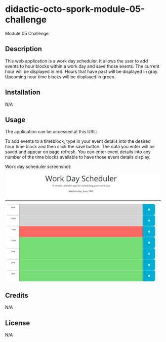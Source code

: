# didactic-octo-spork-module-05-challenge
Module 05 Challenge

## Description

This web application is a work day scheduler.  It allows the user to add events to hour blocks within a work day and save those events.  The current hour will be displayed in red.  Hours that have past will be displayed in gray.  Upcoming hour time blocks will be displayed in green.

## Installation

N/A

## Usage

The application can be accessed at this URL: 

To add events to a timeblock, type in your event details into the desired hour time block and then click the save button.  The data you enter will be saved and appear on page refresh.  You can enter event details into any number of the time blocks available to have those event details display.

Work day scheduler screenshot:

![Work Day Scheduler](assets/images/Screenshot.png)

## Credits

N/A

## License

N/A